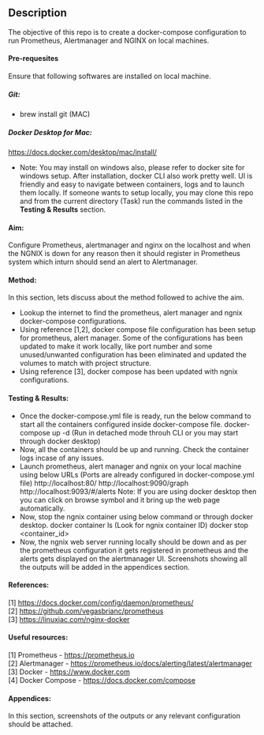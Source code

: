 ## Description
The objective of this repo is to create a docker-compose configuration to run Prometheus, Alertmanager and NGINX on local machines.

#### Pre-requesites
Ensure that following softwares are installed on local machine.
##### Git:
- brew install git (MAC)
##### Docker Desktop for Mac:
https://docs.docker.com/desktop/mac/install/
- Note: You may install on windows also, please refer to docker site for windows setup. After installation, docker CLI also work pretty well. UI is friendly and easy to navigate between containers, logs and to launch them locally. If someone wants to setup locally, you may clone this repo and from the current directory (Task) run the commands listed in the **Testing & Results** section.

#### Aim:
Configure Prometheus, alertmanager and nginx on the localhost and when the NGNIX is down for any reason then it should register in Prometheus system which inturn should send an alert to Alertmanager.

#### Method:
 In this section, lets discuss about the method followed to achive the aim.
 - Lookup the internet to find the prometheus, alert manager and ngnix docker-compose configurations.
 - Using reference [1,2], docker compose file configuration has been setup for prometheus, alert manager. Some of the configurations has been updated to make it work locally, like port number and some unused/unwanted configuration has been eliminated and updated the volumes to match with project structure.
 - Using reference [3], docker compose has been updated with ngnix configurations.

#### Testing & Results:
- Once the docker-compose.yml file is ready, run the below command to start all the containers configured inside docker-compose file.
  docker-compose up -d (Run in detached mode throuh CLI or you may start through docker desktop)
- Now, all the containers should be up and running. Check the container logs incase of any issues.  
- Launch prometheus, alert manager and ngnix on your local machine using below URLs (Ports are already configured in docker-compose.yml file)
  http://localhost:80/
  http://localhost:9090/graph
  http://localhost:9093/#/alerts
  Note: If you are using docker desktop then you can click on browse symbol and it bring up the web page automatically. 
- Now, stop the ngnix container using below command or through docker desktop.
  docker container ls (Look for ngnix container ID)
  docker stop <container_id>
- Now, the ngnix web server running locally should be down and as per the prometheus configuration it gets registered in prometheus and the alerts gets displayed   on the alertmanager UI. Screenshots showing all the outputs will be added in the appendices section.


#### References:
[1] https://docs.docker.com/config/daemon/prometheus/   
[2] https://github.com/vegasbrianc/prometheus   
[3] https://linuxiac.com/nginx-docker   

#### Useful resources:
[1] Prometheus - https://prometheus.io   
[2] Alertmanager - https://prometheus.io/docs/alerting/latest/alertmanager   
[3] Docker - https://www.docker.com   
[4] Docker Compose - https://docs.docker.com/compose   

#### Appendices:
In this section, screenshots of the outputs or any relevant configuration should be attached.

